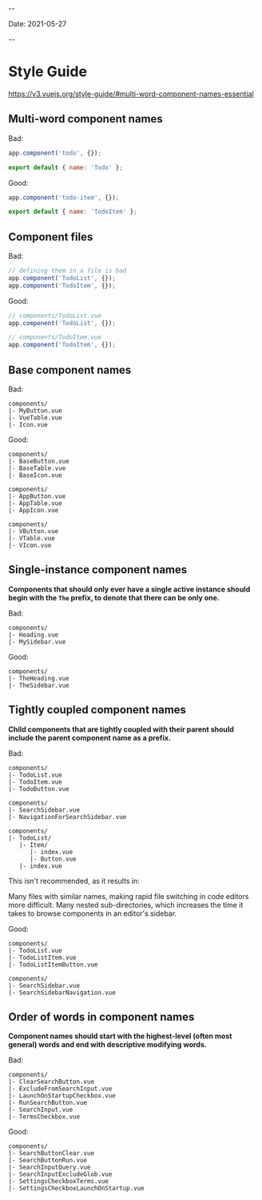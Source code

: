 --

Date: 2021-05-27

--

# Style Guide

https://v3.vuejs.org/style-guide/#multi-word-component-names-essential

## Multi-word component names

Bad:

```js
app.component('todo', {});

export default { name: 'Todo' };
```

Good:

```js
app.component('todo-item', {});

export default { name: 'TodoItem' };
```

## Component files

Bad:

```js
// defining them in a file is bad
app.component('TodoList', {});
app.component('TodoItem', {});
```

Good:

```js
// components/TodoList.vue
app.component('TodoList', {});

// components/TodoItem.vue
app.component('TodoItem', {});
```

## Base component names

Bad:

```
components/
|- MyButton.vue
|- VueTable.vue
|- Icon.vue
```

Good:

```
components/
|- BaseButton.vue
|- BaseTable.vue
|- BaseIcon.vue
```

```
components/
|- AppButton.vue
|- AppTable.vue
|- AppIcon.vue
```

```
components/
|- VButton.vue
|- VTable.vue
|- VIcon.vue
```

## Single-instance component names

**Components that should only ever have a single active instance should begin with the `The` prefix, to denote that there can be only one.**

Bad:

```
components/
|- Heading.vue
|- MySidebar.vue
```

Good:

```
components/
|- TheHeading.vue
|- TheSidebar.vue
```

## Tightly coupled component names

**Child components that are tightly coupled with their parent should include the parent component name as a prefix.**

Bad:

```
components/
|- TodoList.vue
|- TodoItem.vue
|- TodoButton.vue
```

```
components/
|- SearchSidebar.vue
|- NavigationForSearchSidebar.vue
```

```
components/
|- TodoList/
   |- Item/
      |- index.vue
      |- Button.vue
   |- index.vue
```

This isn't recommended, as it results in:

Many files with similar names, making rapid file switching in code editors more difficult. Many nested sub-directories, which increases the time it takes to browse components in an editor's sidebar.

Good:

```
components/
|- TodoList.vue
|- TodoListItem.vue
|- TodoListItemButton.vue
```

```
components/
|- SearchSidebar.vue
|- SearchSidebarNavigation.vue
```

## Order of words in component names

**Component names should start with the highest-level (often most general) words and end with descriptive modifying words.**

Bad:

```
components/
|- ClearSearchButton.vue
|- ExcludeFromSearchInput.vue
|- LaunchOnStartupCheckbox.vue
|- RunSearchButton.vue
|- SearchInput.vue
|- TermsCheckbox.vue
```

Good:

```
components/
|- SearchButtonClear.vue
|- SearchButtonRun.vue
|- SearchInputQuery.vue
|- SearchInputExcludeGlob.vue
|- SettingsCheckboxTerms.vue
|- SettingsCheckboxLaunchOnStartup.vue
```
